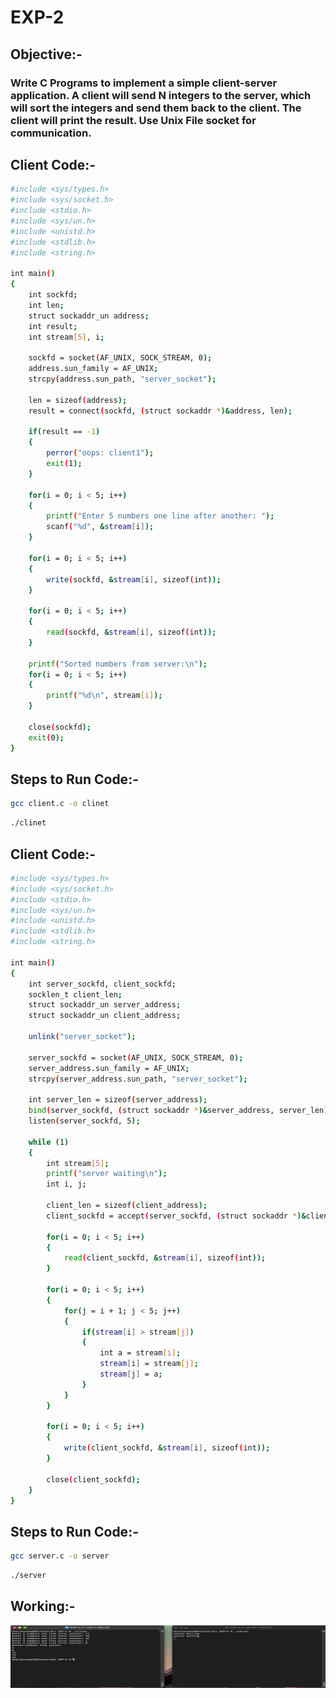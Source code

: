 # EXP-2

## Objective:-

### Write C Programs to implement a simple client-server application. A client will send N integers to the server, which will sort the integers and send them back to the client. The client will print the result. Use Unix File socket for communication.

## Client Code:-

```bash
#include <sys/types.h>
#include <sys/socket.h>
#include <stdio.h>
#include <sys/un.h>
#include <unistd.h>
#include <stdlib.h>
#include <string.h>

int main() 
{ 
    int sockfd; 
    int len; 
    struct sockaddr_un address; 
    int result; 
    int stream[5], i; 

    sockfd = socket(AF_UNIX, SOCK_STREAM, 0);  
    address.sun_family = AF_UNIX; 
    strcpy(address.sun_path, "server_socket"); 

    len = sizeof(address); 
    result = connect(sockfd, (struct sockaddr *)&address, len); 

    if(result == -1) 
    { 
        perror("oops: client1"); 
        exit(1); 
    } 

    for(i = 0; i < 5; i++) 
    { 
        printf("Enter 5 numbers one line after another: "); 
        scanf("%d", &stream[i]); 
    } 

    for(i = 0; i < 5; i++) 
    { 
        write(sockfd, &stream[i], sizeof(int)); 
    } 

    for(i = 0; i < 5; i++) 
    { 
        read(sockfd, &stream[i], sizeof(int)); 
    } 

    printf("Sorted numbers from server:\n");
    for(i = 0; i < 5; i++) 
    { 
        printf("%d\n", stream[i]); 
    } 

    close(sockfd); 
    exit(0); 
}
```

## Steps to Run Code:-

```bash
gcc client.c -o clinet
```

```bash
./clinet
```


## Client Code:-

```bash
#include <sys/types.h>
#include <sys/socket.h>
#include <stdio.h>
#include <sys/un.h>
#include <unistd.h>
#include <stdlib.h>
#include <string.h>  

int main() 
{ 
    int server_sockfd, client_sockfd; 
    socklen_t client_len;  
    struct sockaddr_un server_address; 
    struct sockaddr_un client_address; 

    unlink("server_socket"); 

    server_sockfd = socket(AF_UNIX, SOCK_STREAM, 0); 
    server_address.sun_family = AF_UNIX; 
    strcpy(server_address.sun_path, "server_socket");  

    int server_len = sizeof(server_address); 
    bind(server_sockfd, (struct sockaddr *)&server_address, server_len); 
    listen(server_sockfd, 5); 

    while (1) 
    { 
        int stream[5]; 
        printf("server waiting\n"); 
        int i, j; 

        client_len = sizeof(client_address); 
        client_sockfd = accept(server_sockfd, (struct sockaddr *)&client_address, &client_len);  // <-- Fixed type

        for(i = 0; i < 5; i++) 
        { 
            read(client_sockfd, &stream[i], sizeof(int)); 
        } 

        for(i = 0; i < 5; i++) 
        { 
            for(j = i + 1; j < 5; j++) 
            { 
                if(stream[i] > stream[j]) 
                { 
                    int a = stream[i]; 
                    stream[i] = stream[j]; 
                    stream[j] = a; 
                } 
            } 
        } 

        for(i = 0; i < 5; i++) 
        { 
            write(client_sockfd, &stream[i], sizeof(int)); 
        } 

        close(client_sockfd); 
    } 
}
```

## Steps to Run Code:-

```bash
gcc server.c -o server
```

```bash
./server
```

## Working:-
<img width ="1000" height = "100" src ="./img/socketworking.png">